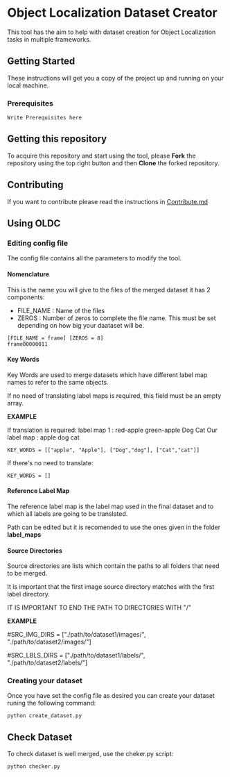 # Object Localization Dataset Creator
This tool has the aim to help with dataset creation for Object Localization tasks in multiple frameworks.

## Getting Started
These instructions will get you a copy of the project up and running on your local machine.

### Prerequisites
```
Write Prerequisites here
```
## Getting this repository
To acquire this repository and start using the tool, please **Fork** the repository using the top right button and then **Clone** the forked repository.

## Contributing
If you want to contribute please read the instructions in [Contribute.md]()

## Using OLDC
### Editing config file
The config file contains all the parameters to modify the tool.

#### Nomenclature
This is the name you will give to the files of the merged dataset it has 2 components:
  - FILE_NAME : Name of the files
  - ZEROS : Number of zeros to complete the file name. This must be set depending on how big your daataset will be.
  ```
  [FILE_NAME = frame] [ZEROS = 8]
  frame00000011
  ```
#### Key Words
Key Words are used to merge datasets which have different label map names to refer to the same objects. 

If no need of translating label maps is required, this field must be an empty array.

**EXAMPLE**

If translation is required:
label map 1 : red-apple green-apple Dog Cat
Our label map : apple dog cat
```
KEY_WORDS = [["apple", "Apple"], ["Dog","dog"], ["Cat","cat"]]
```
If there's no need to translate:
```
KEY_WORDS = []
```

#### Reference Label Map
The reference label map is the label map used in the final dataset and to which all labels are going to be translated.

Path can be edited but it is recomended to use the ones given in the folder **label_maps**

#### Source Directories
Source directories are lists which contain the paths to all folders that need to be merged.

It is important that the first image source directory matches with the first label directory.

IT IS IMPORTANT TO END THE PATH TO DIRECTORIES WITH "/"

**EXAMPLE**

#SRC_IMG_DIRS = ["./path/to/dataset1/images/", "./path/to/dataset2/images/"]

#SRC_LBLS_DIRS = ["./path/to/dataset1/labels/", "./path/to/dataset2/labels/"]

### Creating your dataset
Once you have set the config file as desired you can create your dataset runing the following command:
```
python create_dataset.py
```

## Check Dataset
To check dataset is well merged, use the cheker.py script:
```
python checker.py
```
